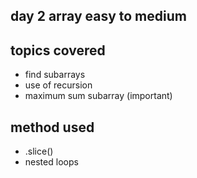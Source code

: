 ## day 2 array easy to medium 
## topics covered 
- find subarrays 
- use of recursion
- maximum sum subarray (important)

## method used
- .slice()
- nested loops
